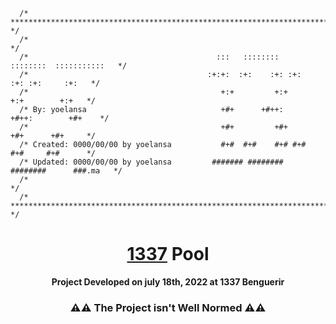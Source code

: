 ```
  /* ********************************************************************************* */
  /*                                                                                   */
  /*                                  	      :::   ::::::::   ::::::::  :::::::::::   */ 
  /*                                        :+:+:  :+:    :+: :+:    :+: :+:     :+:   */ 
  /*                                           +:+         +:+        +:+        +:+   */ 
  /* By: yoelansa                              +#+      +#++:      +#++:        +#+    */ 
  /*                                           +#+         +#+        +#+      +#+     */ 
  /* Created: 0000/00/00 by yoelansa           #+#  #+#    #+# #+#    #+#     #+#      */ 
  /* Updated: 0000/00/00 by yoelansa         ####### ########   ########      ###.ma   */ 
  /*           	                                                                       */ 
  /* ********************************************************************************* */
```


  <h1 align="center"><a href="[1337.ma](https://www.1337.ma/)">1337</a> Pool</h1>
  <p align="center"><b>Project Developed on july 18th, 2022 at 1337 Benguerir</b></p>
  <h3 align="center">⚠️⚠️ The Project isn't Well Normed ⚠️⚠️</h3>
